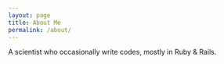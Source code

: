 ```yaml
---
layout: page
title: About Me
permalink: /about/
---
```


A scientist who occasionally write codes, mostly in Ruby & Rails.
